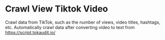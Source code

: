 # Crawl View Tiktok Video
Crawl data from TikTok, such as the number of views, video titles, hashtags, etc.
Automatically crawl data after converting video to text from https://script.tokaudit.io/
